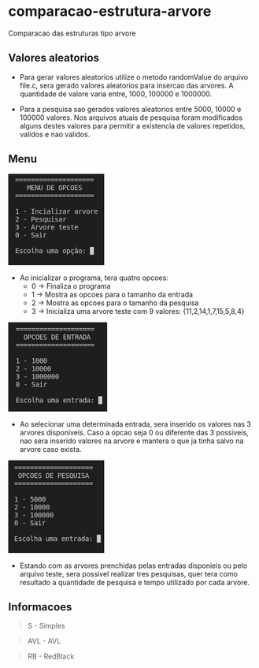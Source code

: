 # comparacao-estrutura-arvore
Comparacao das estruturas tipo arvore

## Valores aleatorios

- Para gerar valores aleatorios utilize o metodo randomValue do arquivo file.c, sera gerado valores aleatorios para insercao das arvores. A quantidade de valore varia entre, 1000, 100000 e 1000000.

- Para a pesquisa sao gerados valores aleatorios entre 5000, 10000 e 100000 valores. Nos arquivos atuais de pesquisa foram modificados alguns destes valores para permitir a existencia de valores repetidos, validos e nao validos.

## Menu

![Scrennshot](src/img/menu-opcao-principal.png)

- Ao inicializar o programa, tera quatro opcoes:
    - 0 -> Finaliza o programa
    - 1 -> Mostra as opcoes para o tamanho da entrada
    - 2 -> Mostra as opcoes para o tamanho da pesquisa
    - 3 -> Inicializa uma arvore teste com 9 valores: {11,2,14,1,7,15,5,8,4}

![Scrennshot](src/img/menu-opcao-entrada.png)

- Ao selecionar uma determinada entrada, sera inserido os valores nas 3 arvores disponiveis. Caso a opcao seja 0 ou diferente das 3 possiveis, nao sera inserido valores na arvore e mantera o que ja tinha salvo na arvore caso exista.

![Scrennshot](src/img/menu-opcao-pesquisa.png)

- Estando com as arvores prenchidas pelas entradas disponieis ou pelo arquivo teste, sera possivel realizar tres pesquisas, quer tera como resultado a quantidade de pesquisa e tempo utilizado por cada arvore.

## Informacoes

> S - Simples

> AVL - AVL

> RB - RedBlack